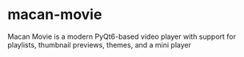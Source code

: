 # macan-movie
Macan Movie is a modern PyQt6-based video player with support for playlists, thumbnail previews, themes, and a mini player
